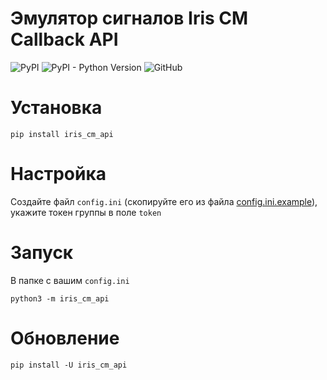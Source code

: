 # Эмулятор сигналов Iris CM Callback API

![PyPI](https://img.shields.io/pypi/v/iris-cm-api)
![PyPI - Python Version](https://img.shields.io/pypi/pyversions/iris-cm-api)
![GitHub](https://img.shields.io/github/license/lordralinc/iris_cm_api_emulator)

# Установка 
```shell
pip install iris_cm_api
```

# Настройка
Создайте файл `config.ini` (скопируйте его из файла [config.ini.example](https://github.com/lordralinc/iris_cm_api_emulator/blob/master/config.ini.example)), укажите токен группы в поле `token`

# Запуск
В папке с вашим `config.ini`
```shell
python3 -m iris_cm_api
```

# Обновление 
```shell
pip install -U iris_cm_api
```

